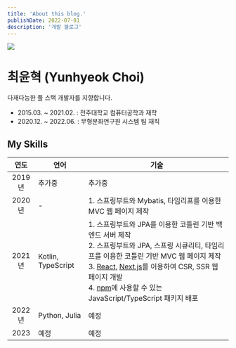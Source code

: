 ```yaml
---
title: 'About this blog.'
publishDate: 2022-07-01
description: '개발 블로그'
---
```


![](/images/about/hero.jpeg)

# 최윤혁 (Yunhyeok Choi)

다재다능한 풀 스택 개발자를 지향합니다.

- 2015.03. ~ 2021.02. : 전주대학교 컴퓨터공학과 재학
- 2020.12. ~ 2022.06. : 무형문화연구원 시스템 팀 재직

## My Skills

|  연도  | 언어               | 기술                                                                                                                                                                                                                                                                                                                                                       |
| :----: | ------------------ | ---------------------------------------------------------------------------------------------------------------------------------------------------------------------------------------------------------------------------------------------------------------------------------------------------------------------------------------------------------- |
| 2019년 | 추가중             | 추가중                                                                                                                                                                                                                                                                                                                                                     |
| 2020년 | -                  | 1. 스프링부트와 Mybatis, 타임리프를 이용한 MVC 웹 페이지 제작                                                                                                                                                                                                                                                                                              |
| 2021년 | Kotlin, TypeScript | 1. 스프링부트와 JPA를 이용한 코틀린 기반 백엔드 서버 제작<br />2. 스프링부트와 JPA, 스프링 시큐리티, 타임리프를 이용한 코틀린 기반 MVC 웹 페이지 제작<br />3. [React](https://ko.reactjs.org/), [Next.js](https://nextjs.org/)를 이용하여 CSR, SSR 웹 페이지 개발<br />4. [npm](https://www.npmjs.com/)에 사용할 수 있는 JavaScript/TypeScript 패키지 배포 |
| 2022년 | Python, Julia      | 예정                                                                                                                                                                                                                                                                                                                                                       |
|  2023  | 예정               | 예정                                                                                                                                                                                                                                                                                                                                                       |


<!-- <div>
| 스택           | 기술                                                                                                                                                                                                                                                                                                                                                                                                                                                                                                                                                                                                                                                                                                                                                                                                                                                                                                                                                                                                                                |
| :------------- | :---------------------------------------------------------------------------------------------------------------------------------------------------------------------------------------------------------------------------------------------------------------------------------------------------------------------------------------------------------------------------------------------------------------------------------------------------------------------------------------------------------------------------------------------------------------------------------------------------------------------------------------------------------------------------------------------------------------------------------------------------------------------------------------------------------------------------------------------------------------------------------------------------------------------------------------------------------------------------------------------------------------------------------- |
| Back-end       | [![Spring](https://img.shields.io/badge/Spring-6db33f?style=for-the-badge&logo=spring&logoColor=white)](https://spring.io/) [![Spring Boot](https://img.shields.io/badge/Spring_Boot-6db33f?style=for-the-badge&logo=springboot&logoColor=white)](https://spring.io/projects/spring-boot) [![Django](https://img.shields.io/badge/django-092E20?style=for-the-badge&logo=django&logoColor=white)](https://www.djangoproject.com/)                                                                                                                                                                                                                                                                                                                                                                                                                                                                                                                                                                                                   |
| Database       | ![MariaDB](https://img.shields.io/badge/mariaDB-003545?style=for-the-badge&logo=mariaDB&logoColor=white) [![MyBatis 3](https://img.shields.io/badge/MyBatis-251d1d?style=for-the-badge&logoColor=white)](https://mybatis.org/mybatis-3/) [![Spring Data JPA](https://img.shields.io/badge/Spring_Data_JPA-6db33f?style=for-the-badge&logoColor=white)](https://spring.io/projects/spring-data-jpa)                                                                                                                                                                                                                                                                                                                                                                                                                                                                                                                                                                                                                                  |
| Front-end      | [![Thymeleaf](https://img.shields.io/badge/Thymeleaf-005f0f?style=for-the-badge&logo=thymeleaf&logoColor=white)](https://www.thymeleaf.org/)                                                                                                                                                                                                                                                                                                                                                                                                                                                                                                                                                                                                                                                                                                                                                                                                                                                                                        |
| Front-end(SPA) | [![React](https://img.shields.io/badge/react-61DAFB?style=for-the-badge&logo=react&logoColor=black)](https://ko.reactjs.org/) [![Next.js](https://img.shields.io/badge/Next.js-000000?style=for-the-badge&logo=next.js&logoColor=white)](https://nextjs.org/) [![styled-components](https://img.shields.io/badge/styled--components-d676c3?style=for-the-badge&logo=styledcomponents&logoColor=white)](https://styled-components.com/) [![Tailwind CSS](https://img.shields.io/badge/Tailwind_CSS-38bdf8?style=for-the-badge&logo=tailwindcss&logoColor=white)](https://tailwindcss.com/) [![Headless UI](https://img.shields.io/badge/Headless_UI-6c99fc?style=for-the-badge&logo=headlessui&logoColor=white)](https://headlessui.com/) [![react-i18next](https://img.shields.io/badge/react--i18next-019688?style=for-the-badge&logo=i18next&logoColor=white)](https://react.i18next.com/) [![next-intl](https://img.shields.io/badge/next--intl-5fc3e7?style=for-the-badge&logoColor=white)](https://next-intl-docs.vercel.app/) |
| Auth           | ![Firebase / Firebase Admin / Firestore](https://img.shields.io/badge/Firebase/Firebase_Admin/Firestore-ffa816?style=for-the-badge&logo=firebase&logoColor=white) [![Spring Security](https://img.shields.io/badge/Spring_Security-6db33f?style=for-the-badge&logo=springsecurity&logoColor=white)](https://spring.io/projects/spring-security)                                                                                                                                                                                                                                                                                                                                                                                                                                                                                                                                                                                                                                                                                     |
| CI/CD          | [![GitHub Actions](https://img.shields.io/badge/GitHub_Actions-2088ff?style=for-the-badge&logo=githubactions&logoColor=white)](https://github.com/features/actions)                                                                                                                                                                                                                                                                                                                                                                                                                                                                                                                                                                                                                                                                                                                                                                                                                                                                 |
| OPs            | [![Amazon EC2](https://img.shields.io/badge/Amazon_EC2-fb9402?style=for-the-badge&logo=amazonec2&logoColor=white)](https://aws.amazon.com/ko/ec2/) [![Amazon Lambda](https://img.shields.io/badge/AWS_Lambda-fb9402?style=for-the-badge&logo=awslambda&logoColor=white)](https://aws.amazon.com/ko/lambda/) [![Amazon S3](https://img.shields.io/badge/Amazon_S3-fb9402?style=for-the-badge&logo=amazons3&logoColor=white)](https://aws.amazon.com/ko/s3/) [![PM2](https://img.shields.io/badge/PM2-5402bb?style=for-the-badge&logo=pm2&logoColor=white)](https://pm2.keymetrics.io/) [![NGINX](https://img.shields.io/badge/NGINX-009900?style=for-the-badge&logo=nginx&logoColor=white)](https://nginx.org/)                                                                                                                                                                                                                                                                                                                      |

## Portfolio

1. 무형문화연구원 웹사이트

<video controls='' autoplay='' name='media'>
  <source src='/assets/test.webm' type='video/webm' />
  <source src='/assets/test.mp4' type='video/mp4' />
  <p>To view this video please enable JavaScript, and consider upgrading to a web browser that supports HTML5 video.</p>
</video>

- 기술 스택
  - Backend : Spring Boot, Spring Data JPA, Firebase Admin
  - Frontend : Next.js(React), styled-components, Firebase/Firebase Admin
  - Database : MariaDB
  - CI/CD : GitHub Actions(프론트엔드에서만 사용)
  - Image resizing : AWS Lambda, AWS S3
  - Ops : Amazon EC2, PM2

2. 무형유산학회 웹사이트

<video controls preload='auto'>
  <source src='/assets/test.webm' type='video/webm' />
  <source src='/assets/test.mp4' type='video/mp4' />
  <p>To view this video please enable JavaScript, and consider upgrading to a web browser that supports HTML5 video.</p>
</video>

- 기술 스택
  - Frontend : Next.js(React), Tailwind CSS, Firebase/Firebase Admin
  - Database : MariaDB
  - CI/CD : GitHub Actions(프론트엔드에서만 사용)
  - Ops : Amazon EC2, PM2
</div> -->